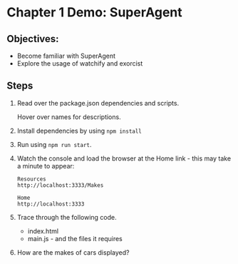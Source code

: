 # Chapter 1 Demo: SuperAgent

## Objectives:
* Become familiar with SuperAgent
* Explore the usage of watchify and exorcist

## Steps

1. Read over the package.json dependencies and scripts.

    Hover over names for descriptions.


1. Install dependencies by using `npm install`

1. Run using `npm run start`.

1. Watch the console and load the browser at the Home link - this may take a minute to appear:

    ``` 
    Resources
    http://localhost:3333/Makes

    Home
    http://localhost:3333
    ```

1. Trace through the following code. 
    * index.html
    * main.js - and the files it requires

1. How are the makes of cars displayed?
